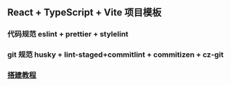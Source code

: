 ## React + TypeScript + Vite 项目模板

### 代码规范 eslint + prettier + stylelint

### git 规范 husky + lint-staged+commitlint + commitizen + cz-git

### [搭建教程](https://juejin.cn/post/7439620567853580315)
